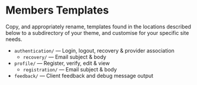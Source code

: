 Members Templates
=================

Copy, and appropriately rename, templates found in the locations described
below to a subdirectory of your theme, and customise for your specific site
needs.

  * `authentication/` — Login, logout, recovery & provider association
    * `recovery/` — Email subject & body
  * `profile/` — Register, verify, edit & view
    * `registration/` — Email subject & body
  * `feedback/` — Client feedback and debug message output
